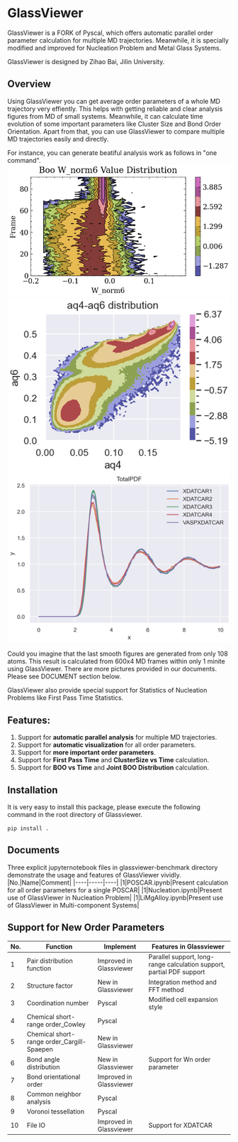 # GlassViewer
GlassViewer is a FORK of Pyscal, which offers automatic parallel order parameter calculation for multiple MD trajectories. Meanwhile, it is specially modified and improved for Nucleation Problem and Metal Glass Systems. 

GlassViewer is designed by Zihao Bai, Jilin University.  
## Overview

Using GlassViewer you can get average order parameters of a whole MD trajectory very effiently. This helps with getting reliable and clear analysis figures from MD of small systems. Meanwhile, it can calculate time evolution of some important parameters like Cluster Size and Bond Order Orientation. Apart from that, you can use GlassViewer to compare multiple MD trajectories easily and directly.

For instance, you can generate beatiful analysis work as follows in "one command".
![](./img/wn6.png)
![](./img/aq4aq6.png)
![](./img/pdf.png)

Could you imagine that the last smooth figures are generated from only 108 atoms. This result is calculated from 600x4 MD frames within only 1 minite using GlassViewer. There are more pictures provided in our documents. Please see DOCUMENT section below.

GlassViewer also provide special support for Statistics of Nucleation Problems like First Pass Time Statistics.   

## Features:
1. Support for **automatic parallel analysis** for multiple MD trajectories.
2. Support for **automatic visualization** for all order parameters.
3. Support for **more important order parameters**. 
4. Support for **First Pass Time** and **ClusterSize vs Time** calculation.
5. Support for **BOO vs Time** and **Joint BOO Distribution** calculation.
## Installation
It is very easy to install this package, please execute the following command in the root directory of Glassviewer.

    pip install . 
## Documents
Three explicit jupyternotebook files in glassviewer-benchmark directory demonstrate the usage and features of GlassViewer vividly.
|No.|Name|Comment|
|----|-----|----|
|1|POSCAR.ipynb|Present calculation for all order parameters for a single POSCAR|
|1|Nucleation.ipynb|Present use of GlassViewer in Nucleation Problem|
|1|LiMgAlloy.ipynb|Present use of GlassViewer in Multi-component Systems|




## Support for New Order Parameters 
|No.|Function|Implement|Features in Glassviewer|
|----|-----|----|----|
|1|Pair distribution function|Improved in Glassviewer|Parallel support, long-range calculation support, partial PDF support|
|2|Structure factor|New in Glassviewer|Integration method and FFT method|
|3|Coordination number|Pyscal|Modified cell expansion style|
|4|Chemical short-range order_Cowley|Pyscal|
|5|Chemical short-range order_Cargill-Spaepen|New in Glassviewer||	
|6|Bond angle distribution|New in Glassviewer|Support for Wn order parameter|
|7|Bond orientational order|Improved in Glassviewer||
|8|Common neighbor analysis|Pyscal||
|9|Voronoi tessellation|Pyscal||
|10|File IO|Improved in Glassviewer|Support for XDATCAR|